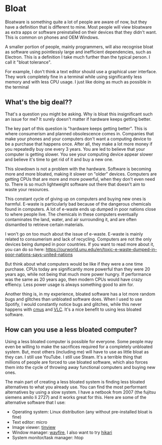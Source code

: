 # Bloat
Bloatware is something quite a lot of people are aware of now, but they have a definition
that is different to mine. Most people will view bloatware as extra apps or software
preinstalled on their devices that they didn't want. This is common on phones and OEM
Windows.

A smaller portion of people, mainly programmers, will also recognise bloat as software
using pointlessly large and inefficient dependencies, such as Electron. This is a definition
I take much further than the typical person. I call it "bloat tolerance".

For example, I don't think a text editor should use a graphical user interface. They
work completely fine in a terminal while using significantly less memory and with less
CPU usage. I just like doing as much as possible in the terminal

## What's the big deal??
That's a question you might be asking. Why is bloat this insignificant such an issue
for me? It surely doesn't matter if hardware keeps getting better.

The key part of this question is "hardware keeps getting better". This is where consumerism
and planned obsolescence comes in. Companies that make your phones and your computers
don't want a computing device to be a purchase that happens once. After all, they make
a lot more money if you repeatedly buy one every 3 years. You are led to believe that
your computer is getting slower. You see your computing device appear slower and believe
it's time to get rid of it and buy a new one.

This slowdown is not a problem with the hardware. Software is becoming more and more
bloated, making it slower on "older" devices. Computers are getting CPUs that
are more and more powerful, when they don't even need to. There is so much lightweight
software out there that doesn't aim to waste your resources.

This constant cycle of giving up on computers and buying new ones is harmful. E-waste
is particularly bad because of the dangerous chemicals found in computers. A lot of
e-waste ends up dumped in poor nations close to where people live. The chemicals
in these computers eventually contaminates the land, water, and air surrounding it, and
are often dismantled to retrieve certain materials.

I won't go on too much about the issue of e-waste. E-waste is mainly related to consumerism
and lack of recycling. Computers are not the only devices being dumped in poor countries.
If you want to read more about it, you can do so here:
<https://ourworld.unu.edu/en/toxic-e-waste-dumped-in-poor-nations-says-united-nations>

But think about what computers would be like if they were a one time purchase. CPUs
today are significantly more powerful than they were 20 years ago, while not being
that much more power hungry. If performance was the same as 20 years ago, then
modern CPUs would have crazy effiency. Less power usage is always something good to
aim for.

Another thing is, in my experience, bloated software has a lot more random bugs and
glitches than unbloated software does. When I used to use Spotify, I would constantly
notice bugs and glitches, while this never happens with [cmus](https://cmus.github.io/)
and [VLC](https://www.videolan.org/). It's a nice benefit to using less bloated software.

## How can you use a less bloated computer?
Using a less bloated computer is possible for everyone. Some people may even be willing
to make the sacrifices required for a completely unbloated system. But, most others
(including me) will have to use as little bloat as they can. I still use YouTube. I still
use Steam. It's a terrible thing that millions of people are forced to use bloated software,
which also forces them into the cycle of throwing away functional computers and buying
new ones.

The main part of creating a less bloated system is finding less bloated alternatives
to what you already use. You can find the most performant alternatives by using a
slow system. I have a netbook from 2007 (the fujitsu siemens amilo li 2727) and it works
great for this. Here are some of the alternative software that I use:

- Operating system: Linux distribution (any without pre-installed bloat is fine)
- Text editor: micro
- Image viewer: [tinview](https://git.gay/rei/tinview)
- Window manager: [wayfire](https://wayfire.org/), I also want to try [hikari](http://hikari.acmelabs.space/)
- System monitor/task manager: htop

